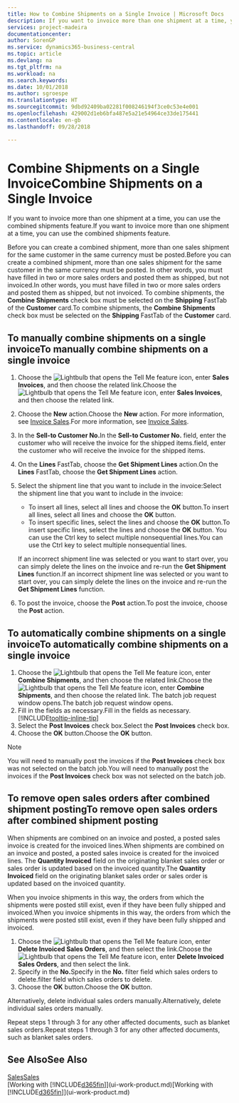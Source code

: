 ```yaml
---
title: How to Combine Shipments on a Single Invoice | Microsoft Docs
description: If you want to invoice more than one shipment at a time, you can use the combined shipments feature.
services: project-madeira
documentationcenter: 
author: SorenGP
ms.service: dynamics365-business-central
ms.topic: article
ms.devlang: na
ms.tgt_pltfrm: na
ms.workload: na
ms.search.keywords: 
ms.date: 10/01/2018
ms.author: sgroespe
ms.translationtype: HT
ms.sourcegitcommit: 9dbd92409ba02281f008246194f3ce0c53e4e001
ms.openlocfilehash: 429002d1eb6bfa487e5a21e54964ce33de175441
ms.contentlocale: en-gb
ms.lasthandoff: 09/28/2018

---
```

# <a name="combine-shipments-on-a-single-invoice"></a><span data-ttu-id="b18bd-103">Combine Shipments on a Single Invoice</span><span class="sxs-lookup"><span data-stu-id="b18bd-103">Combine Shipments on a Single Invoice</span></span>
<span data-ttu-id="b18bd-104">If you want to invoice more than one shipment at a time, you can use the combined shipments feature.</span><span class="sxs-lookup"><span data-stu-id="b18bd-104">If you want to invoice more than one shipment at a time, you can use the combined shipments feature.</span></span>  

 <span data-ttu-id="b18bd-105">Before you can create a combined shipment, more than one sales shipment for the same customer in the same currency must be posted.</span><span class="sxs-lookup"><span data-stu-id="b18bd-105">Before you can create a combined shipment, more than one sales shipment for the same customer in the same currency must be posted.</span></span> <span data-ttu-id="b18bd-106">In other words, you must have filled in two or more sales orders and posted them as shipped, but not invoiced.</span><span class="sxs-lookup"><span data-stu-id="b18bd-106">In other words, you must have filled in two or more sales orders and posted them as shipped, but not invoiced.</span></span> <span data-ttu-id="b18bd-107">To combine shipments, the **Combine Shipments** check box must be selected on the **Shipping** FastTab of the **Customer** card.</span><span class="sxs-lookup"><span data-stu-id="b18bd-107">To combine shipments, the **Combine Shipments** check box must be selected on the **Shipping** FastTab of the **Customer** card.</span></span>  

## <a name="to-manually-combine-shipments-on-a-single-invoice"></a><span data-ttu-id="b18bd-108">To manually combine shipments on a single invoice</span><span class="sxs-lookup"><span data-stu-id="b18bd-108">To manually combine shipments on a single invoice</span></span>  
1. <span data-ttu-id="b18bd-109">Choose the ![Lightbulb that opens the Tell Me feature](media/ui-search/search_small.png "Tell me what you want to do") icon, enter **Sales Invoices**, and then choose the related link.</span><span class="sxs-lookup"><span data-stu-id="b18bd-109">Choose the ![Lightbulb that opens the Tell Me feature](media/ui-search/search_small.png "Tell me what you want to do") icon, enter **Sales Invoices**, and then choose the related link.</span></span>  
2. <span data-ttu-id="b18bd-110">Choose the **New** action.</span><span class="sxs-lookup"><span data-stu-id="b18bd-110">Choose the **New** action.</span></span> <span data-ttu-id="b18bd-111">For more information, see [Invoice Sales](sales-how-invoice-sales.md).</span><span class="sxs-lookup"><span data-stu-id="b18bd-111">For more information, see [Invoice Sales](sales-how-invoice-sales.md).</span></span>
3. <span data-ttu-id="b18bd-112">In the **Sell-to Customer No.**</span><span class="sxs-lookup"><span data-stu-id="b18bd-112">In the **Sell-to Customer No.**</span></span> <span data-ttu-id="b18bd-113">field, enter the customer who will receive the invoice for the shipped items.</span><span class="sxs-lookup"><span data-stu-id="b18bd-113">field, enter the customer who will receive the invoice for the shipped items.</span></span>  
4. <span data-ttu-id="b18bd-114">On the **Lines** FastTab, choose the **Get Shipment Lines** action.</span><span class="sxs-lookup"><span data-stu-id="b18bd-114">On the **Lines** FastTab, choose the **Get Shipment Lines** action.</span></span>  
5. <span data-ttu-id="b18bd-115">Select the shipment line that you want to include in the invoice:</span><span class="sxs-lookup"><span data-stu-id="b18bd-115">Select the shipment line that you want to include in the invoice:</span></span>  

    - <span data-ttu-id="b18bd-116">To insert all lines, select all lines and choose the **OK** button.</span><span class="sxs-lookup"><span data-stu-id="b18bd-116">To insert all lines, select all lines and choose the **OK** button.</span></span>  
    - <span data-ttu-id="b18bd-117">To insert specific lines, select the lines and choose the **OK** button.</span><span class="sxs-lookup"><span data-stu-id="b18bd-117">To insert specific lines, select the lines and choose the **OK** button.</span></span> <span data-ttu-id="b18bd-118">You can use the Ctrl key to select multiple nonsequential lines.</span><span class="sxs-lookup"><span data-stu-id="b18bd-118">You can use the Ctrl key to select multiple nonsequential lines.</span></span>  

    <span data-ttu-id="b18bd-119">If an incorrect shipment line was selected or you want to start over, you can simply delete the lines on the invoice and re-run the **Get Shipment Lines** function.</span><span class="sxs-lookup"><span data-stu-id="b18bd-119">If an incorrect shipment line was selected or you want to start over, you can simply delete the lines on the invoice and re-run the **Get Shipment Lines** function.</span></span>  
7. <span data-ttu-id="b18bd-120">To post the invoice, choose the **Post** action.</span><span class="sxs-lookup"><span data-stu-id="b18bd-120">To post the invoice, choose the **Post** action.</span></span>  

## <a name="to-automatically-combine-shipments-on-a-single-invoice"></a><span data-ttu-id="b18bd-121">To automatically combine shipments on a single invoice</span><span class="sxs-lookup"><span data-stu-id="b18bd-121">To automatically combine shipments on a single invoice</span></span>  
1. <span data-ttu-id="b18bd-122">Choose the ![Lightbulb that opens the Tell Me feature](media/ui-search/search_small.png "Tell me what you want to do") icon, enter **Combine Shipments**, and then choose the related link.</span><span class="sxs-lookup"><span data-stu-id="b18bd-122">Choose the ![Lightbulb that opens the Tell Me feature](media/ui-search/search_small.png "Tell me what you want to do") icon, enter **Combine Shipments**, and then choose the related link.</span></span> <span data-ttu-id="b18bd-123">The batch job request window opens.</span><span class="sxs-lookup"><span data-stu-id="b18bd-123">The batch job request window opens.</span></span>  
2. <span data-ttu-id="b18bd-124">Fill in the fields as necessary.</span><span class="sxs-lookup"><span data-stu-id="b18bd-124">Fill in the fields as necessary.</span></span> [!INCLUDE[tooltip-inline-tip](includes/tooltip-inline-tip_md.md)]
3. <span data-ttu-id="b18bd-125">Select the **Post Invoices** check box.</span><span class="sxs-lookup"><span data-stu-id="b18bd-125">Select the **Post Invoices** check box.</span></span>  
4.  <span data-ttu-id="b18bd-126">Choose the **OK** button.</span><span class="sxs-lookup"><span data-stu-id="b18bd-126">Choose the **OK** button.</span></span>  

> [!NOTE]  
>  <span data-ttu-id="b18bd-127">You will need to manually post the invoices if the **Post Invoices** check box was not selected on the batch job.</span><span class="sxs-lookup"><span data-stu-id="b18bd-127">You will need to manually post the invoices if the **Post Invoices** check box was not selected on the batch job.</span></span>  

## <a name="to-remove-open-sales-orders-after-combined-shipment-posting"></a><span data-ttu-id="b18bd-128">To remove open sales orders after combined shipment posting</span><span class="sxs-lookup"><span data-stu-id="b18bd-128">To remove open sales orders after combined shipment posting</span></span> 
<span data-ttu-id="b18bd-129">When shipments are combined on an invoice and posted, a posted sales invoice is created for the invoiced lines.</span><span class="sxs-lookup"><span data-stu-id="b18bd-129">When shipments are combined on an invoice and posted, a posted sales invoice is created for the invoiced lines.</span></span> <span data-ttu-id="b18bd-130">The **Quantity Invoiced** field on the originating blanket sales order or sales order is updated based on the invoiced quantity.</span><span class="sxs-lookup"><span data-stu-id="b18bd-130">The **Quantity Invoiced** field on the originating blanket sales order or sales order is updated based on the invoiced quantity.</span></span>  

<span data-ttu-id="b18bd-131">When you invoice shipments in this way, the orders from which the shipments were posted still exist, even if they have been fully shipped and invoiced.</span><span class="sxs-lookup"><span data-stu-id="b18bd-131">When you invoice shipments in this way, the orders from which the shipments were posted still exist, even if they have been fully shipped and invoiced.</span></span>   

1. <span data-ttu-id="b18bd-132">Choose the ![Lightbulb that opens the Tell Me feature](media/ui-search/search_small.png "Tell me what you want to do") icon, enter **Delete Invoiced Sales Orders**, and then select the link.</span><span class="sxs-lookup"><span data-stu-id="b18bd-132">Choose the ![Lightbulb that opens the Tell Me feature](media/ui-search/search_small.png "Tell me what you want to do") icon, enter **Delete Invoiced Sales Orders**, and then select the link.</span></span>  
2. <span data-ttu-id="b18bd-133">Specify in the **No.**</span><span class="sxs-lookup"><span data-stu-id="b18bd-133">Specify in the **No.**</span></span> <span data-ttu-id="b18bd-134">filter field which sales orders to delete.</span><span class="sxs-lookup"><span data-stu-id="b18bd-134">filter field which sales orders to delete.</span></span>  
3. <span data-ttu-id="b18bd-135">Choose the **OK** button.</span><span class="sxs-lookup"><span data-stu-id="b18bd-135">Choose the **OK** button.</span></span>  

<span data-ttu-id="b18bd-136">Alternatively, delete individual sales orders manually.</span><span class="sxs-lookup"><span data-stu-id="b18bd-136">Alternatively, delete individual sales orders manually.</span></span>  

<span data-ttu-id="b18bd-137">Repeat steps 1 through 3 for any other affected documents, such as blanket sales orders.</span><span class="sxs-lookup"><span data-stu-id="b18bd-137">Repeat steps 1 through 3 for any other affected documents, such as blanket sales orders.</span></span>

## <a name="see-also"></a><span data-ttu-id="b18bd-138">See Also</span><span class="sxs-lookup"><span data-stu-id="b18bd-138">See Also</span></span>  
[<span data-ttu-id="b18bd-139">Sales</span><span class="sxs-lookup"><span data-stu-id="b18bd-139">Sales</span></span>](sales-manage-sales.md)  
<span data-ttu-id="b18bd-140">[Working with [!INCLUDE[d365fin](includes/d365fin_md.md)]](ui-work-product.md)</span><span class="sxs-lookup"><span data-stu-id="b18bd-140">[Working with [!INCLUDE[d365fin](includes/d365fin_md.md)]](ui-work-product.md)</span></span>

